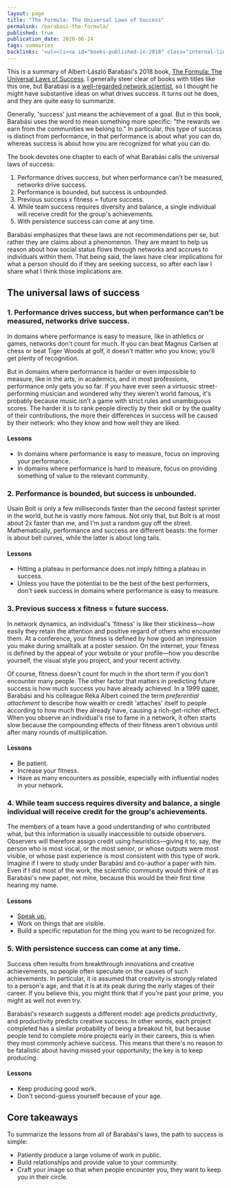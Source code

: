 ```yaml
---
layout: page
title: "The Formula: The Universal Laws of Success"
permalink: /barabasi-the-formula/
published: true
publication_date: 2020-06-24
tags: summaries
backlinks: '<ul><li><a id="books-published-in-2018" class="internal-link" href="/books-published-in-2018/">Published in 2018</a></li><li><a id="books-read-in-2020" class="internal-link" href="/books-read-in-2020/">Read in 2020</a></li><li><a id="books-tag-business" class="internal-link" href="/books-tag-business/">Business</a></li><li><a id="books-tag-nonfiction" class="internal-link" href="/books-tag-nonfiction/">Nonfiction</a></li><li><a id="books-tag-self-help" class="internal-link" href="/books-tag-self-help/">Self-help</a></li><li><a id="site-history" class="internal-link" href="/site-history/">Site history</a></li></ul>'
---
```


This is a summary of Albert-László Barabási's 2018 book, [The Formula: The Universal Laws of Success](https://www.goodreads.com/book/show/39088545-the-formula). I generally steer clear of books with titles like this one, but Barabási is a [well-regarded network scientist](https://en.wikipedia.org/wiki/Albert-L%C3%A1szl%C3%B3_Barab%C3%A1si), so I thought he might have substantive ideas on what drives success. It turns out he does, and they are quite easy to summarize.

Generally, 'success' just means the achievement of a goal. But in this book, Barabási uses the word to mean something more specific: "the rewards we earn from the communities we belong to." In particular, this type of success is distinct from performance, in that performance is about what you can do, whereas success is about how you are recognized for what you can do.

The book devotes one chapter to each of what Barabási calls the universal laws of success:

1. Performance drives success, but when performance can't be measured, networks drive success.
2. Performance is bounded, but success is unbounded.
3. Previous success x fitness = future success.
4. While team success requires diversity and balance, a single individual will receive credit for the group's achievements.
5. With persistence success can come at any time.

Barabási emphasizes that these laws are not recommendations per se, but rather they are claims about a phenomenon. They are meant to help us reason about how social status flows through networks and accrues to individuals within them. That being said, the laws have clear implications for what a person should do if they are seeking success, so after each law I share what I think those implications are.

## The universal laws of success

### 1. Performance drives success, but when performance can't be measured, networks drive success.

In domains where performance is easy to measure, like in athletics or games, networks don't count for much. If you can beat Magnus Carlsen at chess or beat Tiger Woods at golf, it doesn't matter who you know; you'll get plenty of recognition.

But in domains where performance is harder or even impossible to measure, like in the arts, in academics, and in most professions, performance only gets you so far. If you have ever seen a virtuosic street-performing musician and wondered why they weren't world famous, it's probably because music isn't a game with strict rules and unambiguous scores. The harder it is to rank people directly by their skill or by the quality of their contributions, the more their differences in success will be caused by their network: who they know and how well they are liked.

#### Lessons

- In domains where performance is easy to measure, focus on improving your performance.
- In domains where performance is hard to measure, focus on providing something of value to the relevant community.

### 2. Performance is bounded, but success is unbounded.

Usain Bolt is only a few milliseconds faster than the second fastest sprinter in the world, but he is vastly more famous. Not only that, but Bolt is at most about 2x faster than me, and I'm just a random guy off the street. Mathematically, performance and success are different beasts: the former is about bell curves, while the latter is about long tails.

#### Lessons

- Hitting a plateau in performance does not imply hitting a plateau in success.
- Unless you have the potential to be the best of the best performers, don't seek success in domains where performance is easy to measure.

### 3. Previous success x fitness = future success.

In network dynamics, an individual's 'fitness' is like their stickiness—how easily they retain the attention and positive regard of others who encounter them. At a conference, your fitness is defined by how good an impression you make during smalltalk at a poster session. On the internet, your fitness is defined by the appeal of your website or your profile—how you describe yourself, the visual style you project, and your recent activity.

Of course, fitness doesn't count for much in the short term if you don't encounter many people. The other factor that matters in predicting future success is how much success you have already achieved. In a 1999 [paper](https://en.wikipedia.org/wiki/Barab%C3%A1si%E2%80%93Albert_model), Barabási and his colleague Réka Albert coined the term _preferential attachment_ to describe how wealth or credit 'attaches' itself to people according to how much they already have, causing a rich-get-richer effect. When you observe an individual's rise to fame in a network, it often starts slow because the compounding effects of their fitness aren't obvious until after many rounds of multiplication.

#### Lessons

- Be patient.
- Increase your fitness.
- Have as many encounters as possible, especially with influential nodes in your network.

### 4. While team success requires diversity and balance, a single individual will receive credit for the group's achievements.

The members of a team have a good understanding of who contributed what, but this information is usually inaccessible to outside observers. Observers will therefore assign credit using heuristics—giving it to, say, the person who is most vocal, or the most senior, or whose outputs were most visible, or whose past experience is most consistent with this type of work. Imagine if I were to study under Barabási and co-author a paper with him. Even if I did most of the work, the scientific community would think of it as Barabási's new paper, not mine, because this would be their first time hearing my name.

#### Lessons

- <a id="talk-more" class="internal-link" href="/talk-more/">Speak up.</a>
- Work on things that are visible.
- Build a specific reputation for the thing you want to be recognized for.

### 5. With persistence success can come at any time.

Success often results from breakthrough innovations and creative achievements, so people often speculate on the causes of such achievements. In particular, it is assumed that creativity is strongly related to a person's age, and that it is at its peak during the early stages of their career. If you believe this, you might think that if you're past your prime, you might as well not even try.

Barabási's research suggests a different model: age predicts _productivity_, and productivity predicts creative success. In other words, each project completed has a similar probability of being a breakout hit, but because people tend to complete more projects early in their careers, this is when they most commonly achieve success. This means that there's no reason to be fatalistic about having missed your opportunity; the key is to keep producing.

#### Lessons

- Keep producing good work.
- Don't second-guess yourself because of your age.

## Core takeaways

To summarize the lessons from all of Barabási's laws, the path to success is simple: 

- Patiently produce a large volume of work in public. 
- Build relationships and provide value to your community. 
- Craft your image so that when people encounter you, they want to keep you in their circle.